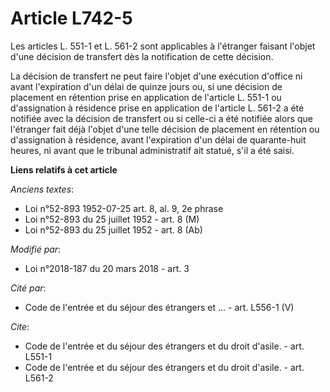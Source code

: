 # Article L742-5

Les articles L. 551-1 et L. 561-2 sont applicables à l'étranger faisant l'objet d'une décision de transfert dès la
notification de cette décision.

La décision de transfert ne peut faire l'objet d'une exécution d'office ni avant l'expiration d'un délai de quinze jours ou,
si une décision de placement en rétention prise en application de l'article L. 551-1 ou d'assignation à résidence prise en
application de l'article L. 561-2 a été notifiée avec la décision de transfert ou si celle-ci a été notifiée alors que
l'étranger fait déjà l'objet d'une telle décision de placement en rétention ou d'assignation à résidence, avant l'expiration
d'un délai de quarante-huit heures, ni avant que le tribunal administratif ait statué, s'il a été saisi.

**Liens relatifs à cet article**

_Anciens textes_:

  - Loi n°52-893 1952-07-25 art. 8, al. 9, 2e phrase
  - Loi n°52-893 du 25 juillet 1952 - art. 8 (M)
  - Loi n°52-893 du 25 juillet 1952 - art. 8 (Ab)

_Modifié par_:

  - Loi n°2018-187 du 20 mars 2018 - art. 3

_Cité par_:

  - Code de l'entrée et du séjour des étrangers et ... - art. L556-1 (V)

_Cite_:

  - Code de l'entrée et du séjour des étrangers et du droit d'asile. - art. L551-1
  - Code de l'entrée et du séjour des étrangers et du droit d'asile. - art. L561-2
